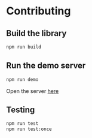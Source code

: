 # Contributing

## Build the library

```bash
npm run build
```

## Run the demo server

```bash
npm run demo
```

Open the server [here](http://localhost:4200)

## Testing

```bash
npm run test
npm run test:once
```
